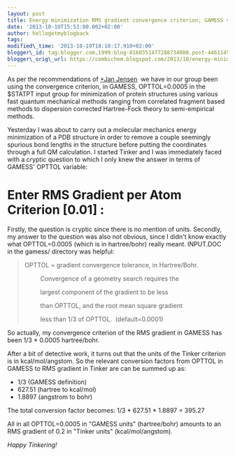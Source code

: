 ```yaml
---
layout: post
title: Energy minimization RMS gradient convergence criterion; GAMESS vs. Tinker.
date: '2013-10-19T15:53:00.002+02:00'
author: hellogetmyblogback
tags:
modified\_time: '2013-10-19T18:10:17.910+02:00'
blogger\_id: tag:blogger.com,1999:blog-8160351477288734008.post-4461145232616687861
blogger\_orig\_url: https://combichem.blogspot.com/2013/10/energy-minimization-rms-gradient.html
---
```



As per the recommendations of [+Jan Jensen](http://plus.google.com/113593600676820394169)  we have in our group been using the convergence criterion, in GAMESS, OPTTOL=0.0005 in the $STATPT input group for minimization of protein structures using various fast quantum mechanical methods ranging from correlated fragment based methods to dispersion corrected Hartree-Fock theory to semi-empirical methods.












Yesterday I was about to carry out a molecular mechanics energy minimization of a PDB structure in order to remove a couple seemingly spurious bond lengths in the structure before putting the coordinates through a full QM calculation. I started Tinker and I was immediately faced with a cryptic question to which I only knew the answer in terms of GAMESS' OPTTOL variable:






# Enter RMS Gradient per Atom Criterion [0.01] :




Firstly, the question is cryptic since there is no mention of units. Secondly, my answer to the question was also not obvious, since I didn't know exactly what OPTTOL=0.0005 (which is in hartree/bohr) really meant. INPUT.DOC in the gamess/ directory was helpful:





>
> OPTTOL = gradient convergence tolerance, in Hartree/Bohr.
>
>          Convergence of a geometry search requires the
>
>          largest component of the gradient to be less
>
>          than OPTTOL, and the root mean square gradient
>
>          less than 1/3 of OPTTOL.  (default=0.0001)







So actually, my convergence criterion of the RMS gradient in GAMESS has been 1/3 * 0.0005 hartree/bohr.




After a bit of detective work, it turns out that the units of the Tinker criterion is in kcal/mol/angstom. So the relevant conversion factors from OPTTOL in GAMESS to RMS gradient in Tinker are can be summed up as:



* 1/3 (GAMESS definition)
* 627.51 (hartree to kcal/mol)
* 1.8897 (angstrom to bohr)






The total conversion factor becomes: 1/3 * 627.51 * 1.8897 = 395.27




All in all OPTTOL=0.0005 in "GAMESS units" (hartree/bohr) amounts to an RMS gradient of 0.2 in "Tinker units" (kcal/mol/angstom).




*Happy Tinkering!*
